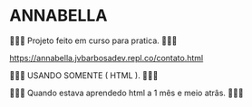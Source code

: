 # ANNABELLA

👨🏼‍💻 Projeto feito em curso para pratica. 👨🏼‍💻

https://annabella.jvbarbosadev.repl.co/contato.html

👨🏼‍💻 USANDO SOMENTE ( HTML ). 👨🏼‍💻

👨🏼‍💻 Quando estava aprendedo html a 1 mês e meio atrâs. 👨🏼‍💻

